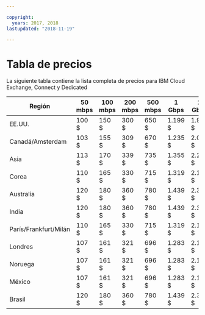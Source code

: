 ```yaml
---

copyright:
  years: 2017, 2018
lastupdated: "2018-11-19"

---
```


# Tabla de precios

La siguiente tabla contiene la lista completa de precios para IBM Cloud Exchange, Connect y Dedicated

| Región | 50 mbps | 100 mbps | 200 mbps | 500 mbps | 1 Gbps | 2 Gbps | 5 Gbps | 10 Gbps |
|----|----|----|----|----|----|----|----|----|
| EE.UU. |  100 $ | 150 $ | 300 $ | 650 $ | 1.199 $ | 1.999 $ | 3.750 $ | 4.999 $ |
| Canadá/Amsterdam |  103 $ | 155 $ | 309 $ | 670 $ | 1.235 $ | 2.059 $ | 3.863 $ | 5.149 $ |
| Asia | 113 $ | 170 $ | 339 $ | 735 $ | 1.355 $ | 2.259 $ | 4.238 $ | 5.649 $ |
| Corea | 110 $ | 165 $ | 330 $ | 715 $ | 1.319 $ | 2.199 $ | 4.125 $ | 5.499 $ |
| Australia | 120 $ | 180 $ | 360 $ | 780 $ | 1.439 $ | 2.399 $ | 4.500 $| 5.999 $ |
| India | 120 $ | 180 $ | 360 $ | 780 $ | 1.439 $ | 2.399 $ | 4.500 $| 5.999 $ |
| París/Frankfurt/Milán |  110 $ | 165 $ | 330 $ | 715 $ | 1.319 $ | 2.199 $ | 4.125 $ | 5.499 $ |
| Londres |  107 $ | 161 $ | 321 $ | 696 $ | 1.283 $ | 2.139 $ | 4.013 $ | 5.349 $ |
| Noruega | 107 $ | 161 $ | 321 $ | 696 $ | 1.283 $ | 2.139 $ | 4.013 $ | 5.349 $ |
| México| 107 $ | 161 $ | 321 $ | 696 $ | 1.283 $ | 2.139 $ | 4.013 $ | 5.349 $ |
| Brasil | 120 $ | 180 $ | 360 $ | 780 $ | 1.439 $ | 2.399 $ | 4.500 $| 5.999 $ |
